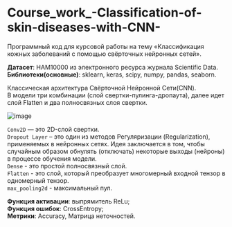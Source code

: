 # Course_work_-Classification-of-skin-diseases-with-CNN-
Программный код для курсовой работы на тему «Классификация кожных заболеваний с помощью свёрточных нейронных сетей».  

**Датасет**: HAM10000 из электронного ресурса журнала Scientific Data.  
**Библиотеки(основные)**: sklearn, keras, scipy, numpy, pandas, seaborn.  

Классическая архитектура Свёрточной Нейронной Сети(CNN).  
В модели три комбинации (слой свертки-пулинга-дропаута), далее идет слой Flatten и два полносвязных слоя свертки.  

![image](https://github.com/user-attachments/assets/528729e8-ab86-4672-a38d-37a69b95077a)

`Conv2D` — это 2D-слой свертки.  
`Dropout Layer` – это один из методов Регуляризации (Regularization), применяемых в нейронных сетях. Идея заключается в том, чтобы случайным образом обнулять (отключать) некоторые выходы (нейроны) в процессе обучения модели.  
`Dense` - это простой полносвязный слой.  
`Flatten` - это слой, который преобразует многомерный входной тензор в одномерный тензор.  
`max_pooling2d` - максимальный пул.

**Функция активации**: выпрямитель ReLu;  
**Функция ошибок**: CrossEntropy;  
**Метрики**: Accuracy, Матрица неточностей.  



